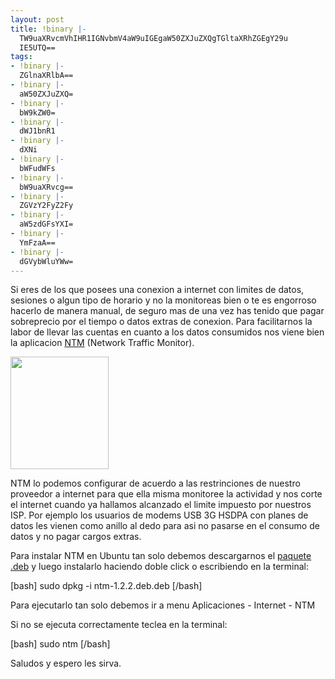 ```yaml
---
layout: post
title: !binary |-
  TW9uaXRvcmVhIHR1IGNvbmV4aW9uIGEgaW50ZXJuZXQgTGltaXRhZGEgY29u
  IE5UTQ==
tags:
- !binary |-
  ZGlnaXRlbA==
- !binary |-
  aW50ZXJuZXQ=
- !binary |-
  bW9kZW0=
- !binary |-
  dWJ1bnR1
- !binary |-
  dXNi
- !binary |-
  bWFudWFs
- !binary |-
  bW9uaXRvcg==
- !binary |-
  ZGVzY2FyZ2Fy
- !binary |-
  aW5zdGFsYXI=
- !binary |-
  YmFzaA==
- !binary |-
  dGVybWluYWw=
---
```

Si eres de los que posees una conexion a internet con limites de datos, sesiones o algun tipo de horario y no la monitoreas bien o te es engorroso hacerlo de manera manual, de seguro mas de una vez has tenido que pagar sobreprecio por el tiempo o datos extras de conexion. Para facilitarnos la labor de llevar las cuentas en cuanto a los datos consumidos nos viene bien la aplicacion <a href="http://netramon.sourceforge.net/eng/index.html">NTM</a> (Network Traffic Monitor).

<a href="http://blog.jam.net.ve/imagenes/uploads/2010/09/Pantallazo-27.png"><img class="aligncenter size-full wp-image-386" title="Pantallazo-27" src="http://blog.jam.net.ve/imagenes/uploads/2010/09/Pantallazo-27.png" alt="" width="157" height="180" /></a>

NTM lo podemos configurar de acuerdo a las restrinciones de nuestro proveedor a internet para que ella misma monitoree la actividad y nos corte el internet cuando ya hallamos alcanzado el limite impuesto por nuestros ISP. Por ejemplo los usuarios de modems USB 3G HSDPA con planes de datos les vienen como anillo al dedo para asi no pasarse en el consumo de datos y no pagar cargos extras.

Para instalar NTM en Ubuntu tan solo debemos descargarnos el <a href="http://sourceforge.net/projects/netramon/">paquete .deb</a> y luego instalarlo haciendo doble click o escribiendo en la terminal:

[bash] sudo dpkg -i ntm-1.2.2.deb.deb [/bash]

Para ejecutarlo tan solo debemos ir a menu Aplicaciones - Internet - NTM

Si no se ejecuta correctamente teclea en la terminal:

[bash] sudo ntm [/bash]

Saludos y espero les sirva.
